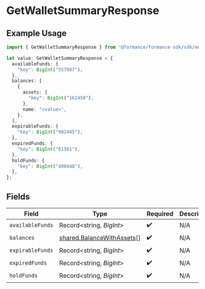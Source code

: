 # GetWalletSummaryResponse

## Example Usage

```typescript
import { GetWalletSummaryResponse } from "@formance/formance-sdk/sdk/models/shared";

let value: GetWalletSummaryResponse = {
  availableFunds: {
    "key": BigInt("557987"),
  },
  balances: [
    {
      assets: {
        "key": BigInt("162450"),
      },
      name: "<value>",
    },
  ],
  expirableFunds: {
    "key": BigInt("982445"),
  },
  expiredFunds: {
    "key": BigInt("81581"),
  },
  holdFunds: {
    "key": BigInt("400448"),
  },
};
```

## Fields

| Field                                                                         | Type                                                                          | Required                                                                      | Description                                                                   |
| ----------------------------------------------------------------------------- | ----------------------------------------------------------------------------- | ----------------------------------------------------------------------------- | ----------------------------------------------------------------------------- |
| `availableFunds`                                                              | Record<string, *BigInt*>                                                      | :heavy_check_mark:                                                            | N/A                                                                           |
| `balances`                                                                    | [shared.BalanceWithAssets](../../../sdk/models/shared/balancewithassets.md)[] | :heavy_check_mark:                                                            | N/A                                                                           |
| `expirableFunds`                                                              | Record<string, *BigInt*>                                                      | :heavy_check_mark:                                                            | N/A                                                                           |
| `expiredFunds`                                                                | Record<string, *BigInt*>                                                      | :heavy_check_mark:                                                            | N/A                                                                           |
| `holdFunds`                                                                   | Record<string, *BigInt*>                                                      | :heavy_check_mark:                                                            | N/A                                                                           |